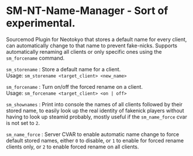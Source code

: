 # SM-NT-Name-Manager - Sort of experimental.
Sourcemod Plugin for Neotokyo that stores a default name for every client, can automatically change to that name to prevent fake-nicks. Supports automatically renaming all clients or only specific ones using the `sm_forcename` command.

`sm_storename` : Store a default name for a client.   
Usage: `sm_storename <target_client> <new_name>`  

`sm_forcename` : Turn on/off the forced rename on a client.   
Usage: `sm_forcename <target_client> <on | off>`  

`sm_shownames` : Print into console the names of all clients followed by their stored name, to easily look up the real identity of fakenick players without having to look up steamid probably, mostly useful if the `sm_name_force` cvar is not set to `2`.  

`sm_name_force` : Server CVAR to enable automatic name change to force default stored names, either `0` to disable, or `1` to enable for forced rename clients only, or `2` to enable forced rename on all clients.
